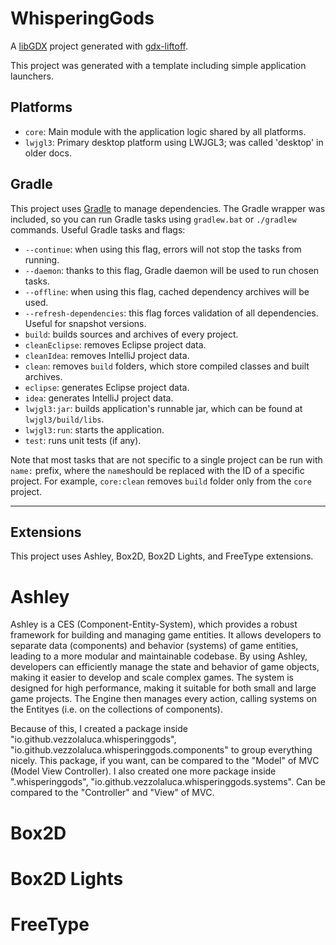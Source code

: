 # WhisperingGods

A [libGDX](https://libgdx.com/) project generated with [gdx-liftoff](https://github.com/libgdx/gdx-liftoff).

This project was generated with a template including simple application launchers.

## Platforms

- `core`: Main module with the application logic shared by all platforms.
- `lwjgl3`: Primary desktop platform using LWJGL3; was called 'desktop' in older docs.

## Gradle

This project uses [Gradle](https://gradle.org/) to manage dependencies.
The Gradle wrapper was included, so you can run Gradle tasks using `gradlew.bat` or `./gradlew` commands.
Useful Gradle tasks and flags:

- `--continue`: when using this flag, errors will not stop the tasks from running.
- `--daemon`: thanks to this flag, Gradle daemon will be used to run chosen tasks.
- `--offline`: when using this flag, cached dependency archives will be used.
- `--refresh-dependencies`: this flag forces validation of all dependencies. Useful for snapshot versions.
- `build`: builds sources and archives of every project.
- `cleanEclipse`: removes Eclipse project data.
- `cleanIdea`: removes IntelliJ project data.
- `clean`: removes `build` folders, which store compiled classes and built archives.
- `eclipse`: generates Eclipse project data.
- `idea`: generates IntelliJ project data.
- `lwjgl3:jar`: builds application's runnable jar, which can be found at `lwjgl3/build/libs`.
- `lwjgl3:run`: starts the application.
- `test`: runs unit tests (if any).

Note that most tasks that are not specific to a single project can be run with `name:` prefix, where the `name`should be
replaced with the ID of a specific project.
For example, `core:clean` removes `build` folder only from the `core` project.

--------------------------------------------------------------------------------------------------------------------

## Extensions

This project uses Ashley, Box2D, Box2D Lights, and FreeType extensions.

# Ashley

Ashley is a CES (Component-Entity-System), which provides a robust framework for building and managing game entities.
It allows developers to separate data (components) and behavior (systems) of game entities, leading to a more modular
and maintainable codebase. By using Ashley, developers can efficiently manage the state and behavior of game objects,
making it easier to develop and scale complex games. The system is designed for high performance, making it suitable
for both small and large game projects. The Engine then manages every action, calling systems on the Entityes (i.e.
on the collections of components).

Because of this, I created a package inside "io.github.vezzolaluca.whisperinggods", "io.github.vezzolaluca.whisperinggods.components"
to group everything nicely. This package, if you want, can be compared to the "Model" of MVC (Model View Controller).
I also created one more package inside ".whisperinggods", "io.github.vezzolaluca.whisperinggods.systems". Can be compared
to the "Controller" and "View" of MVC.

# Box2D



# Box2D Lights



# FreeType


